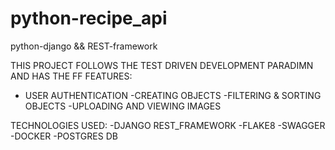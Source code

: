 # python-recipe_api
python-django &amp;&amp; REST-framework

THIS PROJECT FOLLOWS THE TEST DRIVEN DEVELOPMENT PARADIMN AND HAS THE FF FEATURES:
- USER AUTHENTICATION
-CREATING OBJECTS
-FILTERING & SORTING OBJECTS
-UPLOADING AND VIEWING IMAGES


TECHNOLOGIES USED:
-DJANGO REST_FRAMEWORK
-FLAKE8
-SWAGGER
-DOCKER
-POSTGRES DB

